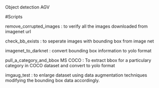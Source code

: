Object detection AGV


#Scripts


remove_corrupted_images : to verify all the images downloaded from imagenet url

check_bb_exists : to seperate images with bounding box from image net

imagenet_to_darknet : convert bounding box information to yolo format

pull_a_category_and_bbox MS COCO  : To extract bbox for a particulary category in COCO dataset and convert to yolo format

imgaug_test   : to enlarge dataset using data augmentation techniques modifying the bounding box data accordingly.
